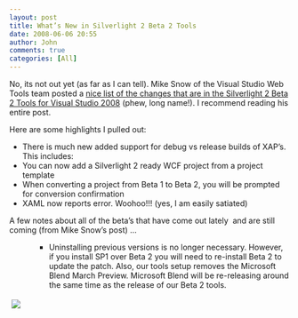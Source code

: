 ```yaml
---
layout: post
title: What’s New in Silverlight 2 Beta 2 Tools
date: 2008-06-06 20:55
author: John
comments: true
categories: [All]
---
```

<p></p>  <p></p>  <p>No, its not out yet (as far as I can tell). Mike Snow of the Visual Studio Web Tools team posted a <a href="http://blogs.msdn.com/webdevtools/archive/2008/06/06/what-s-new-with-silverlight-tools-beta-2.aspx">nice list of the changes that are in the Silverlight 2 Beta 2 Tools for Visual Studio 2008</a> (phew, long name!). I recommend reading his entire post.</p>  <p>Here are some highlights I pulled out:</p>  <ul>   <li>There is much new added support for debug vs release builds of XAP’s. This includes:</li>    <li>You can now add a Silverlight 2 ready WCF project from a project template</li>    <li>When converting a project from Beta 1 to Beta 2, you will be prompted for conversion confirmation</li>    <li>XAML now reports error. Woohoo!!! (yes, I am easily satiated)</li> </ul>  <p>A few notes about all of the beta’s that have come out lately&#160; and are still coming (from Mike Snow’s post) …</p>  <ul>   <ul>     <ul>       <li>Uninstalling previous versions is no longer necessary. However, if you install SP1 over Beta 2 you will need to re-install Beta 2 to update the patch. Also, our tools setup removes the Microsoft Blend March Preview. Microsoft Blend will be re-releasing around the same time as the release of our Beta 2 tools.</li>     </ul>   </ul> </ul><div class="wlWriterHeaderFooter" style="text-align:left; margin:0px; padding:4px 4px 4px 4px;"><a href="http://www.dotnetkicks.com/kick/?url=/all/what-rsquo-s-new-in-silverlight-2-beta-2-tools/"><img src="http://www.dotnetkicks.com/Services/Images/KickItImageGenerator.ashx?url=/all/what-rsquo-s-new-in-silverlight-2-beta-2-tools/&amp;bgcolor=0080C0&amp;fgcolor=FFFFFF&amp;border=000000&amp;cbgcolor=D4E1ED&amp;cfgcolor=000000" border="0/"></a></div><div class="wlWriterHeaderFooter" style="text-align:left; margin:0px; padding:4px 4px 4px 4px;"><script type="text/javascript">var dzone_url = '/all/what-rsquo-s-new-in-silverlight-2-beta-2-tools/';</script><script type="text/javascript">var dzone_title = 'What’s New in Silverlight 2 Beta 2 Tools';</script><script type="text/javascript">var dzone_blurb = 'What’s New in Silverlight 2 Beta 2 Tools';</script><script type="text/javascript">var dzone_style = '1';</script><script language="javascript" src="http://widgets.dzone.com/widgets/zoneit.js"></script> </div>

